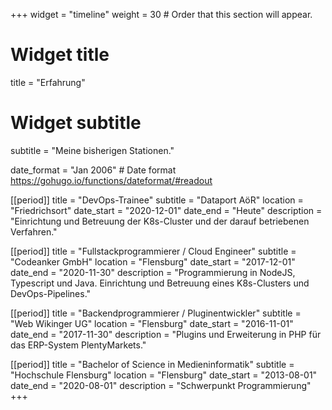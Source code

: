 +++
widget = "timeline"
weight = 30  # Order that this section will appear.

# Widget title
title = "Erfahrung"
# Widget subtitle
subtitle = "Meine bisherigen Stationen."

date_format = "Jan 2006" # Date format https://gohugo.io/functions/dateformat/#readout

[[period]]
  title = "DevOps-Trainee"
  subtitle = "Dataport AöR"
  location = "Friedrichsort"
  date_start = "2020-12-01"
  date_end = "Heute"
  description = "Einrichtung und Betreuung der K8s-Cluster und der darauf betriebenen Verfahren."

[[period]]
  title = "Fullstackprogrammierer / Cloud Engineer"
  subtitle = "Codeanker GmbH"
  location = "Flensburg"
  date_start = "2017-12-01"
  date_end = "2020-11-30"
  description = "Programmierung in NodeJS, Typescript und Java. Einrichtung und Betreuung eines K8s-Clusters und DevOps-Pipelines."

[[period]]
  title = "Backendprogrammierer / Pluginentwickler"
  subtitle = "Web Wikinger UG"
  location = "Flensburg"
  date_start = "2016-11-01"
  date_end = "2017-11-30"
  description = "Plugins und Erweiterung in PHP für das ERP-System PlentyMarkets."

[[period]]
  title = "Bachelor of Science in Medieninformatik"
  subtitle = "Hochschule Flensburg"
  location = "Flensburg"
  date_start = "2013-08-01"
  date_end = "2020-08-01"
  description = "Schwerpunkt Programmierung"
+++
